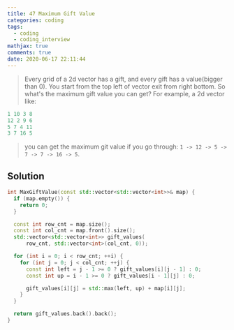 ```yaml
---
title: 47 Maximum Gift Value
categories: coding
tags:
  - coding
  - coding_interview
mathjax: true
comments: true
date: 2020-06-17 22:11:44
---
```


> Every grid of a 2d vector has a gift, and every gift has a value(bigger than 0). You start from the top left of vector exit from right bottom. So what's the maximum gift value you can get?
> For example, a 2d vector like:
```C++
1 10 3 8
12 2 9 6
5 7 4 11
3 7 16 5
```
> you can get the maximum git value if you go through: `1 -> 12 -> 5 -> 7 -> 7 -> 16 -> 5`.

<!-- more -->

## Solution
```C++
int MaxGiftValue(const std::vector<std::vector<int>>& map) {
  if (map.empty()) {
    return 0;
  }

  const int row_cnt = map.size();
  const int col_cnt = map.front().size();
  std::vector<std::vector<int>> gift_values(
      row_cnt, std::vector<int>(col_cnt, 0));

  for (int i = 0; i < row_cnt; ++i) {
    for (int j = 0; j < col_cnt; ++j) {
      const int left = j - 1 >= 0 ? gift_values[i][j - 1] : 0;
      const int up = i - 1 >= 0 ? gift_values[i - 1][j] : 0;

      gift_values[i][j] = std::max(left, up) + map[i][j];
    }
  }

  return gift_values.back().back();
}
```
